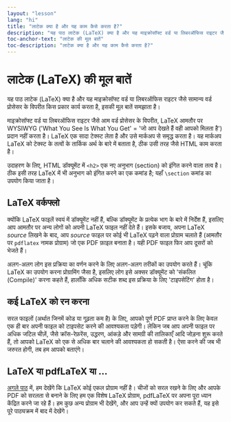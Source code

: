 ```yaml
---
layout: "lesson"
lang: "hi"
title: "लाटेक क्या है और यह काम कैसे करता है?"
description: "यह पाठ लाटेक (LaTeX) क्या है और यह माइक्रोसॉफ्ट वर्ड या लिबरऑफिस राइटर जैसे सामान्य वर्ड प्रोसेसर के विपरीत किस प्रकार कार्य करता है, इसकी मूल बातें समझाता है।"
toc-anchor-text: "लाटेक की मूल बातें"
toc-description: "लाटेक क्या है और यह काम कैसे करता है?"
---
```


# लाटेक (LaTeX) की मूल बातें

<span
  class="summary">यह पाठ लाटेक (LaTeX) क्या है और यह माइक्रोसॉफ्ट वर्ड या लिबरऑफिस राइटर जैसे सामान्य वर्ड प्रोसेसर के विपरीत किस प्रकार कार्य करता है, इसकी मूल बातें समझाता है।</span>

माइक्रोसॉफ्ट वर्ड या लिबरऑफिस राइटर जैसे आम वर्ड प्रोसेसर के विपरीत, LaTeX
आमतौर पर WYSIWYG ('What You See Is What You Get' = 'जो आप देखते हैं वही आपको मिलता है') प्रदान नहीं करता है। LaTeX
एक सादा टेक्स्ट लेता है और उसे मार्कअप से समृद्ध करता है। यह मार्कअप LaTeX
को टेक्स्ट के तत्वों के तार्किक अर्थ के बारे में बताता है, ठीक उसी तरह जैसे HTML काम 
करता है।

उदाहरण के लिए, HTML डॉक्यूमेंट में `<h2>` एक नए अनुभाग (section) को इंगित करने वाला तत्व है।
ठीक इसी तरह LaTeX में भी अनुभाग को इंगित करने का एक कमांड है; यहाँ `\section` कमांड का उपयोग किया जाता है।


## LaTeX वर्कफ्लो

क्योंकि LaTeX फाइलें स्वयं में डॉक्यूमेंट नहीं हैं, बल्कि डॉक्यूमेंट के प्रत्येक भाग के बारे में निर्देश हैं, इसलिए आप आमतौर पर अन्य लोगों को अपनी LaTeX फाइल नहीं देते हैं। इसके बजाय, अपना LaTeX _source_ लिखने के बाद, आप _source_ फाइल पर कोई भी LaTeX पढ़ने वाला प्रोग्राम चलाते हैं (आमतौर पर `pdflatex` नामक प्रोग्राम) जो एक PDF फ़ाइल बनाता है। यही PDF फाइल फिर आप दूसरों को भेजते हैं।

अलग-अलग लोग इस प्रक्रिया का वर्णन करने के लिए अलग-अलग तरीकों का उपयोग करते हैं। चूंकि LaTeX का उपयोग करना प्रोग्रामिंग जैसा है, इसलिए लोग इसे अक्सर डॉक्यूमेंट को 'संकलित (Compile)' करना कहते हैं, हालाँकि अधिक सटीक शब्द इस प्रक्रिया के लिए 'टाइपसेटिंग' होता है।


## कई LaTeX को रन करना

सरल फाइलों (अर्थात जिनमें कोड या गूढ़ता कम है) के लिए, आपको पूर्ण PDF प्राप्त करने के लिए केवल एक ही बार अपनी फाइल को टाइपसेट करने की आवश्यकता पड़ेगी। लेकिन जब आप अपनी फाइल पर अधिक जटिल चीज़ें, जैसे क्रॉस-रेफ़रेंस, उद्धरण, आंकड़े और सामग्री की तालिकाएँ आदि जोड़ना शुरू करते हैं, तो आपको LaTeX को एक से अधिक बार चलाने की आवश्यकता हो सकती है। ऐसा करने की जब भी जरुरत होगी, तब हम आपको बताएंगे।


## LaTeX या pdfLaTeX या ...

[अगले पाठ](पाठ-02) में, हम देखेंगे कि LaTeX कोई एकल प्रोग्राम नहीं है। चीजों को सरल रखने के लिए और आपके PDF को सरलता से बनाने के लिए हम एक विशेष LaTeX प्रोग्राम, pdfLaTeX पर अपना पूरा ध्यान केंद्रित करने जा रहे हैं। हम कुछ अन्य प्रोग्राम भी देखेंगे, और आप उन्हें क्यों उपयोग कर सकते हैं, यह इसे पूरे पाठ्यक्रम में बाद में देखेंगे।
